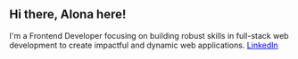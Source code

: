 ## Hi there, Alona here! 
 I'm a Frontend Developer focusing on building robust skills in full-stack web development to create impactful and dynamic web applications.
 <a href="www.linkedin.com/in/alona-chmovzh-492939124" style="color: blue;">LinkedIn</a>



<!--
**NZAlona/NZAlona** is a ✨ _special_ ✨ repository because its `README.md` (this file) appears on your GitHub profile.

Here are some ideas to get you started:

- 🔭 I’m currently working on ...
- 🌱 I’m currently learning ...
- 👯 I’m looking to collaborate on ...
- 🤔 I’m looking for help with ...
- 💬 Ask me about ...
- 📫 How to reach me: ...
- 😄 Pronouns: ...
- ⚡ Fun fact: ...
-->
